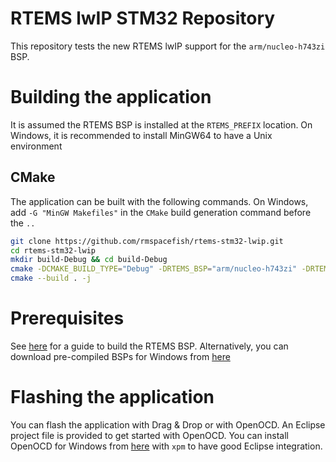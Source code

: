 RTEMS lwIP STM32 Repository
======

This repository tests the new RTEMS lwIP support for the `arm/nucleo-h743zi` BSP.

# Building the application

It is assumed the RTEMS BSP is installed at the `RTEMS_PREFIX` location. On Windows, it
is recommended to install MinGW64 to have a Unix environment

## CMake

The application can be built with the following commands. On Windows, add `-G "MinGW Makefiles"` 
in the `CMake` build generation command before the `..`

```sh
git clone https://github.com/rmspacefish/rtems-stm32-lwip.git
cd rtems-stm32-lwip
mkdir build-Debug && cd build-Debug
cmake -DCMAKE_BUILD_TYPE="Debug" -DRTEMS_BSP="arm/nucleo-h743zi" -DRTEMS_PREFIX=$RTEMS_PREFIX ..
cmake --build . -j
```
# Prerequisites

See [here](https://github.com/rmspacefish/rtems-tools) for a guide to build the RTEMS BSP.
Alternatively, you can download pre-compiled BSPs for Windows from
[here](https://drive.google.com/drive/u/0/folders/15pO3FCUwceghrnYjmNlgC6K1Z8D_6iu2)

# Flashing the application

You can flash the application with Drag & Drop or with OpenOCD. An Eclipse project file is provided
to get started with OpenOCD. You can install OpenOCD for Windows from [here](https://xpack.github.io/openocd/)
with `xpm` to have good Eclipse integration.

